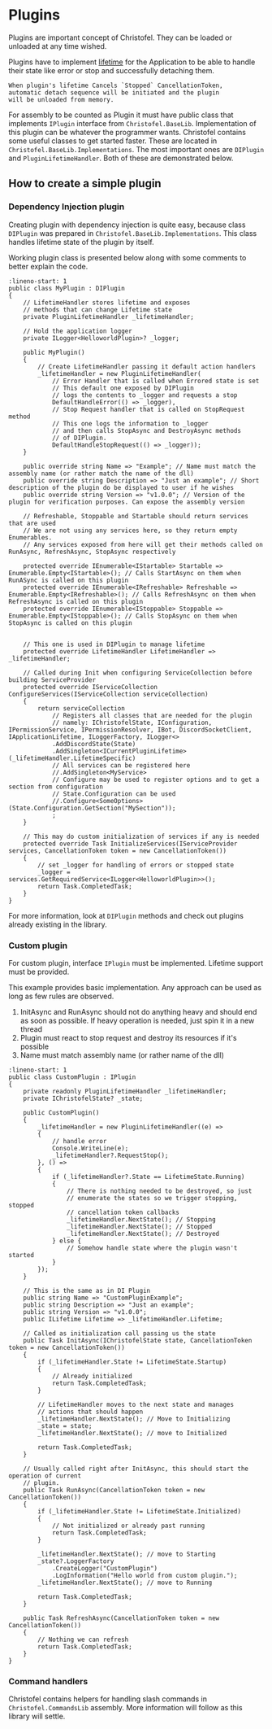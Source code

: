 # Plugins

Plugins are important concept of Christofel.
They can be loaded or unloaded at any time wished.

Plugins have to implement [lifetime](lifetime)
for the Application to be able to handle their
state like error or stop and successfully detaching them.

```{note}
When plugin's lifetime Cancels `Stopped` CancellationToken,
automatic detach sequence will be initiated and the plugin
will be unloaded from memory.
```

For assembly to be counted as Plugin it must
have public class that implements `IPlugin` interface
from `Christofel.BaseLib`. Implementation of this plugin
can be whatever the programmer wants. Christofel contains
some useful classes to get started faster. These are located
in `Christofel.BaseLib.Implementations`. The most important ones
are `DIPlugin` and `PluginLifetimeHandler`. Both of these are demonstrated
below.

## How to create a simple plugin


### Dependency Injection plugin
Creating plugin with dependency injection is quite easy, because
class `DIPlugin` was prepared in `Christofel.BaseLib.Implementations`.
This class handles lifetime state of the plugin by itself. 

Working plugin class is presented below along with some comments
to better explain the code.

```{code-block} csharp
:lineno-start: 1
public class MyPlugin : DIPlugin
{
    // LifetimeHandler stores lifetime and exposes
    // methods that can change Lifetime state
    private PluginLifetimeHandler _lifetimeHandler;

    // Hold the application logger
    private ILogger<HelloworldPlugin>? _logger;

    public MyPlugin()
    {
        // Create LifetimeHandler passing it default action handlers
        _lifetimeHandler = new PluginLifetimeHandler(
            // Error Handler that is called when Errored state is set 
            // This default one exposed by DIPlugin
            // logs the contents to _logger and requests a stop
            DefaultHandleError(() => _logger),
            // Stop Request handler that is called on StopRequest method
            // This one logs the information to _logger
            // and then calls StopAsync and DestroyAsync methods
            // of DIPlugin.
            DefaultHandleStopRequest(() => _logger));
    }

    public override string Name => "Example"; // Name must match the assembly name (or rather match the name of the dll)
    public override string Description => "Just an example"; // Short description of the plugin do be displayed to user if he wishes
    public override string Version => "v1.0.0"; // Version of the plugin for verification purposes. Can expose the assembly version

    // Refreshable, Stoppable and Startable should return services that are used
    // We are not using any services here, so they return empty Enumerables.
    // Any services exposed from here will get their methods called on RunAsync, RefreshAsync, StopAsync respectively

    protected override IEnumerable<IStartable> Startable => Enumerable.Empty<IStartable>(); // Calls StartAsync on them when RunASync is called on this plugin
    protected override IEnumerable<IRefreshable> Refreshable => Enumerable.Empty<IRefreshable>(); // Calls RefreshAsync on them when RefreshAsync is called on this plugin
    protected override IEnumerable<IStoppable> Stoppable => Enumerable.Empty<IStoppable>(); // Calls StopAsync on them when StopAsync is called on this plugin


    // This one is used in DIPlugin to manage lifetime
    protected override LifetimeHandler LifetimeHandler => _lifetimeHandler;

    // Called during Init when configuring ServiceCollection before building ServiceProvider
    protected override IServiceCollection ConfigureServices(IServiceCollection serviceCollection)
    {
        return serviceCollection
            // Registers all classes that are needed for the plugin
            // namely: IChristofelState, IConfiguration, IPermissionService, IPermissionResolver, IBot, DiscordSocketClient, IApplicationLifetime, ILoggerFactory, ILogger<>
            .AddDiscordState(State)
            .AddSingleton<ICurrentPluginLifetime>(_lifetimeHandler.LifetimeSpecific)
            // All services can be registered here
            //.AddSingleton<MyService>
            // Configure may be used to register options and to get a section from configuration
            // State.Configuration can be used
            //.Configure<SomeOptions>(State.Configuration.GetSection("MySection"));
            ;
    }

    // This may do custom initialization of services if any is needed
    protected override Task InitializeServices(IServiceProvider services, CancellationToken token = new CancellationToken())
    {
        // set _logger for handling of errors or stopped state
        _logger = services.GetRequiredService<ILogger<HelloworldPlugin>>();
        return Task.CompletedTask;
    }
}
```

For more information, look at `DIPlugin` methods and check out plugins already existing in the library.

### Custom plugin

For custom plugin, interface `IPlugin` must be implemented.
Lifetime support must be provided.

This example provides basic implementation.
Any approach can be used as long as few rules
are observed.

1. InitAsync and RunAsync should not do anything heavy and should end as soon as possible. If heavy operation is needed, just spin it in a new thread
2. Plugin must react to stop request and destroy its resources if it's possible
3. Name must match assembly name (or rather name of the dll)

```{code-block} csharp
:lineno-start: 1
public class CustomPlugin : IPlugin
{
    private readonly PluginLifetimeHandler _lifetimeHandler;
    private IChristofelState? _state;

    public CustomPlugin()
    {
        _lifetimeHandler = new PluginLifetimeHandler((e) =>
        {
            // handle error
            Console.WriteLine(e);
            _lifetimeHandler?.RequestStop();
        }, () =>
        {
            if (_lifetimeHandler?.State == LifetimeState.Running)
            {
                // There is nothing needed to be destroyed, so just
                // enumerate the states so we trigger stopping, stopped
                // cancellation token callbacks
                _lifetimeHandler.NextState(); // Stopping
                _lifetimeHandler.NextState(); // Stopped
                _lifetimeHandler.NextState(); // Destroyed
            } else {
                // Somehow handle state where the plugin wasn't started
            }
        });
    }

    // This is the same as in DI Plugin
    public string Name => "CustomPluginExample";
    public string Description => "Just an example";
    public string Version => "v1.0.0";
    public ILifetime Lifetime => _lifetimeHandler.Lifetime;

    // Called as initialization call passing us the state
    public Task InitAsync(IChristofelState state, CancellationToken token = new CancellationToken())
    {
        if (_lifetimeHandler.State != LifetimeState.Startup)
        {
            // Already initialized
            return Task.CompletedTask;
        }

        // LifetimeHandler moves to the next state and manages
        // actions that should happen
        _lifetimeHandler.NextState(); // Move to Initializing
        _state = state;
        _lifetimeHandler.NextState(); // move to Initialized

        return Task.CompletedTask;
    }

    // Usually called right after InitAsync, this should start the operation of current
    // plugin.
    public Task RunAsync(CancellationToken token = new CancellationToken())
    {
        if (_lifetimeHandler.State != LifetimeState.Initialized)
        {
            // Not initialized or already past running
            return Task.CompletedTask;
        }

        _lifetimeHandler.NextState(); // move to Starting
        _state?.LoggerFactory
            .CreateLogger("CustomPlugin")
            .LogInformation("Hello world from custom plugin.");
        _lifetimeHandler.NextState(); // move to Running

        return Task.CompletedTask;
    }

    public Task RefreshAsync(CancellationToken token = new CancellationToken())
    {
        // Nothing we can refresh
        return Task.CompletedTask;
    }
}
```

### Command handlers

Christofel contains helpers for handling slash commands in `Christofel.CommandsLib` assembly.
More information will follow as this library will settle.

